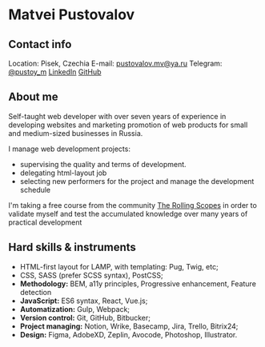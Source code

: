 # Matvei Pustovalov

## Contact info

Location: Pisek, Czechia
E-mail: pustovalov.mv@ya.ru
Telegram: [@pustoy_m](https://t.me/pustoy_m)
[LinkedIn](https://www.linkedin.com/in/pustoi/)
[GitHub](https://github.com/pustoym)

## About me

Self-taught web developer with over seven years of experience in developing websites and marketing promotion of web products for small and medium-sized businesses in Russia.

I manage web development projects:

- supervising the quality and terms of development.
- delegating html-layout job
- selecting new performers for the project and manage the development schedule

I'm taking a free course from the community [The Rolling Scopes](http://rollingscopes.com/) in order to validate myself and test the accumulated knowledge over many years of practical development

## Hard skills & instruments

- HTML-first layout for LAMP, with templating: Pug, Twig, etc;
- CSS, SASS (prefer SCSS syntax), PostCSS;
- **Methodology:** BEM, a11y principles, Progressive enhancement, Feature detection
- **JavaScript:** ES6 syntax, React, Vue.js;
- **Automatization:** Gulp, Webpack;
- **Version control:** Git, GitHub, Bitbucker;
- **Project managing:** Notion, Wrike, Basecamp, Jira, Trello, Bitrix24;
- **Design:** Figma, AdobeXD, Zeplin, Avocode, Photoshop, Illustrator.
